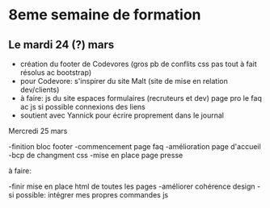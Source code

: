 # 8eme semaine de formation

## Le mardi 24 (?) mars

- création du footer de Codevores (gros pb de conflits css  pas tout à fait résolus ac bootstrap)
- pour Codevore: s'inspirer du site Malt (site de mise en relation dev/clients)
- à faire: js du site 
              espaces formulaires (recruteurs et dev)
              page pro
              le faq ac js si possible
              connexions des liens
- soutient avec Yannick pour écrire proprement dans le journal              


Mercredi 25 mars

-finition bloc footer
-commencement page faq
-amélioration page d'accueil
-bcp de changment css
-mise en place page presse

à faire: 

-finir mise en place html de toutes les pages
-améliorer cohérence design
-si possible: intégrer mes propres commandes js



